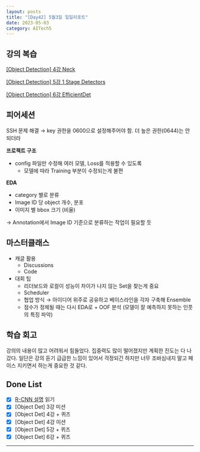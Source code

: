 ```yaml
---
layout: posts
title: "[Day42] 5월3일 일일리포트"
date: 2023-05-03
category: AITech5
---
```


## 강의 복습

[[Object Detection] 4강 Neck](https://www.notion.so/Object-Detection-4-Neck-cbd9a29b164f44588dd8b0f8c57e3e31) 

[[Object Detection] 5강 1 Stage Detectors](https://www.notion.so/Object-Detection-5-1-Stage-Detectors-07035bdb300f4a34b35d130d9893b471) 

[[Object Detection] 6강 EfficientDet](https://www.notion.so/Object-Detection-6-EfficientDet-ae52950760314f2f91d30610293d93cf) 

## 피어세션

SSH 문제 해결 → key 권한을 0600으로 설정해주어야 함. 더 높은 권한(0644)는 안되더라

**프로젝트 구조**

- config 파일만 수정해 여러 모델, Loss를 적용할 수 있도록
    - 모델에 따라 Training 부분이 수정되는게 불편

**EDA**

- category 별로 분류
- Image ID 당 object 개수, 분포
- 이미지 별 bbox 크기 (비율)

→ Annotation에서 Image ID 기준으로 분류하는 작업이 필요할 듯

## 마스터클래스

- 캐글 활용
    - Discussions
    - Code
- 대회 팁
    - 리더보드와 로컬이 성능이 차이가 나지 않는 Set을 찾는게 중요
    - Scheduler
    - 협업 방식 → 아이디어 위주로 공유하고 베이스라인을 각자 구축해 Ensemble
    - 점수가 정체될 때는 다시 EDA로 + OOF 분석 (모델이 잘 예측하지 못하는 인풋의 특징 파악)

## 학습 회고

강의의 내용이 많고 어려워서 힘들었다. 집중력도 많이 떨어졌지만 계획한 진도는 다 나갔다. 일단은 강의 듣기 급급한 느낌이 있어서 걱정되긴 하지만 너무 조바심내지 말고 페이스 지키면서 하는게 중요한 것 같다.

## Done List

- [x]  [R-CNN 설명](http://herbwood.tistory.com/5) 읽기
- [x]  [Object Det] 3강 미션
- [x]  [Object Det] 4강 + 퀴즈
- [x]  [Object Det] 4강 미션
- [x]  [Object Det] 5강 + 퀴즈
- [x]  [Object Det] 6강 + 퀴즈

---
